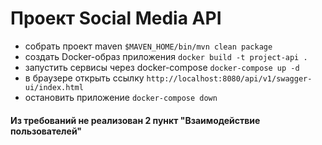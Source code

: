 # Проект Social Media API
* собрать проект maven `$MAVEN_HOME/bin/mvn clean package`
* создать Docker-образ приложения `docker build -t project-api .`
* запустить сервисы через docker-compose `docker-compose up -d`
* в браузере открыть ссылку `http://localhost:8080/api/v1/swagger-ui/index.html`
* остановить приложение `docker-compose down`


#### Из требований не реализован 2 пункт "Взаимодействие пользователей"